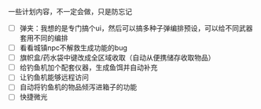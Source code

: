 ﻿一些计划内容，不一定会做，只是防忘记

- [ ] 弹夹：我想的是专门搞个ui，然后可以搞多种子弹编排预设，可以给不同武器套用不同的编排
- [ ] 看看城镇npc不解救生成功能的bug
- [ ] 旗帜盒/药水袋中键改成全区域收取（自动从便携储存收取物品）
- [ ] 给钓鱼机加个配套仪器，生成鱼饵并自动补充
- [ ] 让钓鱼机能够远程访问
- [ ] 自动将钓鱼机的物品倾泻进箱子的功能
- [ ] 快捷微光